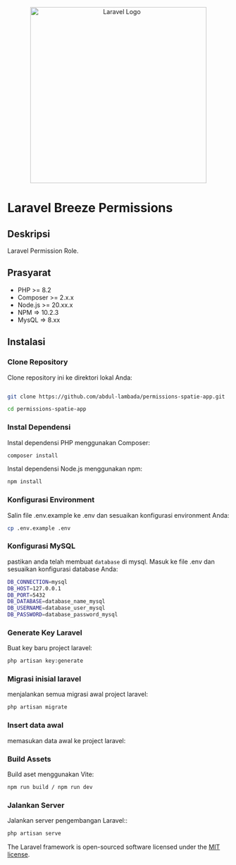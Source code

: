<p align="center"><a href="https://laravel.com" target="_blank"><img src="https://raw.githubusercontent.com/laravel/art/master/logo-lockup/5%20SVG/2%20CMYK/1%20Full%20Color/laravel-logolockup-cmyk-red.svg" width="400" alt="Laravel Logo"></a></p>

# Laravel Breeze Permissions

## Deskripsi
Laravel Permission Role.

## Prasyarat
- PHP >= 8.2
- Composer >= 2.x.x
- Node.js >= 20.xx.x
- NPM => 10.2.3
- MysQL => 8.xx

## Instalasi

### Clone Repository
Clone repository ini ke direktori lokal Anda:

```bash

git clone https://github.com/abdul-lambada/permissions-spatie-app.git

cd permissions-spatie-app

```

### Instal Dependensi
Instal dependensi PHP menggunakan Composer:

```bash
composer install
```

Instal dependensi Node.js menggunakan npm:
```bash
npm install
```

### Konfigurasi Environment
Salin file .env.example ke .env dan sesuaikan konfigurasi environment Anda:

```bash
cp .env.example .env
```

### Konfigurasi MySQL
pastikan anda telah membuat ```database``` di mysql. Masuk ke file .env dan sesuaikan konfigurasi database Anda:

```bash
DB_CONNECTION=mysql
DB_HOST=127.0.0.1
DB_PORT=5432
DB_DATABASE=database_name_mysql
DB_USERNAME=database_user_mysql
DB_PASSWORD=database_password_mysql
```

### Generate Key Laravel
Buat key baru project laravel:
```bash
php artisan key:generate
```

### Migrasi inisial laravel
menjalankan semua migrasi awal project laravel:

```bash
php artisan migrate

```
### Insert data awal
memasukan data awal ke project laravel:

### Build Assets
Build aset menggunakan Vite:

```bash
npm run build / npm run dev
```

### Jalankan Server
Jalankan server pengembangan Laravel::

```bash
php artisan serve
```


The Laravel framework is open-sourced software licensed under the [MIT license](https://opensource.org/licenses/MIT).
